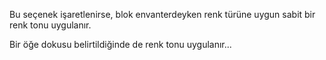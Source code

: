 Bu seçenek işaretlenirse, blok envanterdeyken renk türüne uygun sabit bir renk tonu uygulanır.

Bir öğe dokusu belirtildiğinde de renk tonu uygulanır...